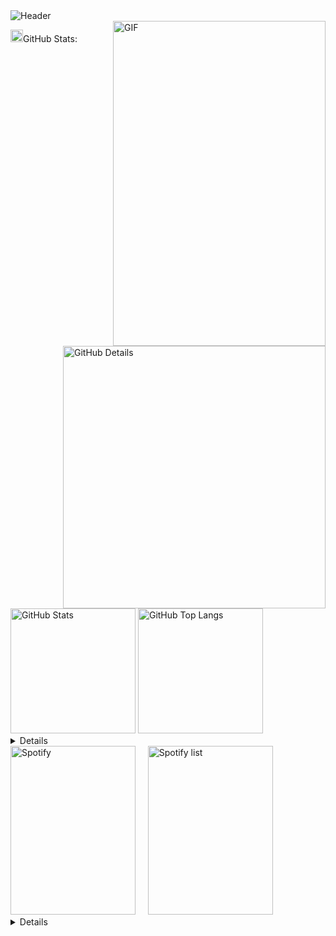 
<div>
<img align="center" alt="Header" src="https://github.com/joaopauloaramuni/joaopauloaramuni/blob/main/img/header2.png?raw=true"/>
</div>

<div>
<img align="right" alt="GIF" src="https://github.com/joaopauloaramuni/joaopauloaramuni/blob/main/img/dev.gif?raw=true" width="340px" height="520px"/>
</div>


<img height="20" alt="GIF" src="https://github.com/joaopauloaramuni/joaopauloaramuni/blob/main/img/graphic.gif?raw=true"/>GitHub Stats:

<div>
<img align="right" alt="GitHub Details" width="420px" src="http://github-profile-summary-cards.vercel.app/api/cards/profile-details?username=brunadaniella&theme=github_dark"/>
<!--- <img alt="GitHub Commits" width="200px" src="http://github-profile-summary-cards.vercel.app/api/cards/productive-time?username=brunadaniella&theme=github_dark"/> -->
<img alt="GitHub Stats" width="200px" src="http://github-profile-summary-cards.vercel.app/api/cards/stats?username=brunadaniella&theme=github_dark"/>
<img alt="GitHub Top Langs" width="200px" src="http://github-profile-summary-cards.vercel.app/api/cards/repos-per-language?username=brunadaniella&theme=github_dark"/>
</div>


<details>
<img src="https://data-card-for-spotify.herokuapp.com/api/card?user_id=cxiu7np7c358ikual1zh95hzj" alt="Data Card for Spotify">
</details>
</div>
<div>
  
</div>
<div>
<img alt="Spotify" width="200px" height="270px" src="https://spotify-github-profile.vercel.app/api/view?uid=cxiu7np7c358ikual1zh95hzj?&cover_image=true&theme=default"/> &nbsp; &nbsp; 
<img alt="Spotify list" width="200px" height="270px" src="https://spotify-recently-played-readme.vercel.app/api?user=cxiu7np7c358ikual1zh95hzj&count=10"/>
</div>
<div>
<details>
